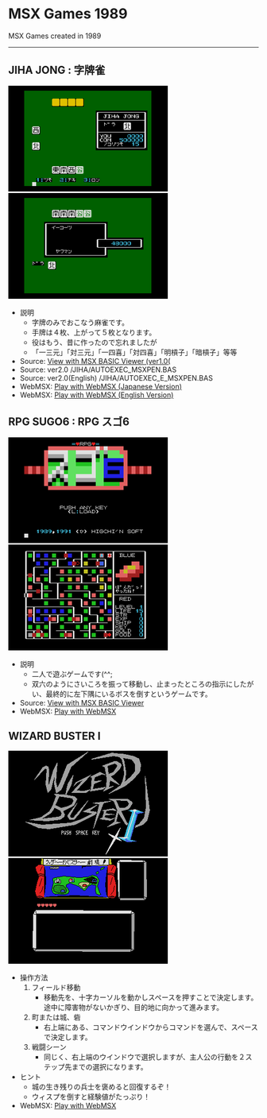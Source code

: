 # MSX Games 1989
MSX Games created in 1989

-----

## JIHA JONG : 字牌雀
![1](img/jiha1.gif) ![2](img/jiha2.gif)
- 説明
  - 字牌のみでおこなう麻雀です。
  - 手牌は４枚、上がって５枚となります。
  - 役はもう、昔に作ったので忘れましたが
  - 「一三元」「対三元」「一四喜」「対四喜」「明槓子」「暗槓子」等等
- Source: <a href="https://www.minagi.jp/apps/mbv/?basic_url=https://xionchannel.github.io/MSX_repo/JIHA/AUTOEXEC.BAS">View with MSX BASIC Viewer (ver1.0(</a>
- Source: ver2.0 /JIHA/AUTOEXEC_MSXPEN.BAS
- Source: ver2.0(English) /JIHA/AUTOEXEC_E_MSXPEN.BAS
- WebMSX: <a href="https://webmsx.org/?MACHINE=MSX2J&STATE_URL=https://xionchannel.github.io/MSX_repo/JIHA/JIHAJAN2.wst">Play with WebMSX (Japanese Version)</a>
- WebMSX: <a href="https://webmsx.org/?MACHINE=MSX2J&STATE_URL=https://xionchannel.github.io/MSX_repo/JIHA/JIHAJAN2E.wst">Play with WebMSX (English Version)</a>

## RPG SUGO6 : RPG スゴ6
![1](img/sugo61.gif) ![2](img/sugo62.gif)
- 説明
  - 二人で遊ぶゲームです(^^;
  - 双六のようにさいころを振って移動し、止まったところの指示にしたがい、最終的に左下隅にいるボスを倒すというゲームです。
- Source: <a href="https://www.minagi.jp/apps/mbv/?basic_url=https://xionchannel.github.io/MSX_repo/SUGO6/AUTOEXEC.BAS">View with MSX BASIC Viewer</a>
- WebMSX: <a href="https://webmsx.org/?MACHINE=MSX2J&DISK=https://xionchannel.github.io/MSX_repo/SUGO6/SUGO6.DSK">Play with WebMSX</a>

## WIZARD BUSTER I
![1](img/wiz11.gif) ![2](img/wiz12.gif)
- 操作方法
  1. フィールド移動
     - 移動先を、十字カーソルを動かしスペースを押すことで決定します。途中に障害物がないかぎり、目的地に向かって進みます。
  2. 町または城、砦
     - 右上端にある、コマンドウインドウからコマンドを選んで、スペースで決定します。
  3. 戦闘シーン
     - 同じく、右上端のウインドウで選択しますが、主人公の行動を２ステップ先までの選択になります。
- ヒント
  - 城の生き残りの兵士を褒めると回復するぞ！
  - ウィスプを倒すと経験値がたっぷり！
- WebMSX: <a href="https://webmsx.org/?MACHINE=MSX2J&DISK=https://xionchannel.github.io/MSX_repo/WIZ1/WIZ1.DSK">Play with WebMSX</a>
